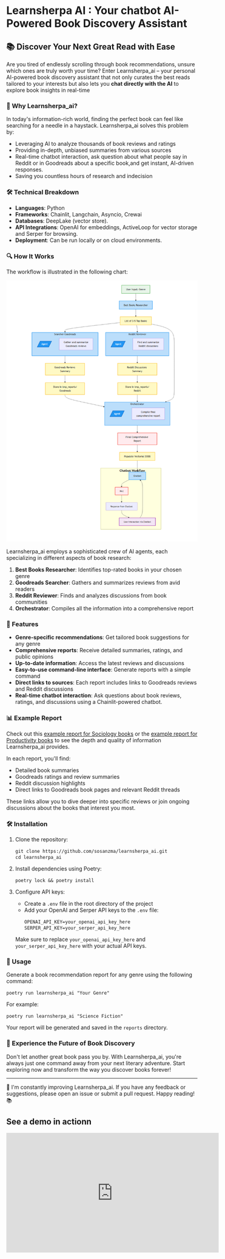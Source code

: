 # Learnsherpa AI : Your chatbot AI-Powered Book Discovery Assistant

## 📚 Discover Your Next Great Read with Ease

Are you tired of endlessly scrolling through book recommendations, unsure which ones are truly worth your time? Enter Learnsherpa_ai – your personal AI-powered book discovery assistant that not only curates the best reads tailored to your interests but also lets you **chat directly with the AI** to explore book insights in real-time

### 🌟 Why Learnsherpa_ai?

In today's information-rich world, finding the perfect book can feel like searching for a needle in a haystack. Learnsherpa_ai solves this problem by:
- Leveraging AI to analyze thousands of book reviews and ratings
- Providing in-depth, unbiased summaries from various sources
- Real-time chatbot interaction, ask question about what people say in Reddit or in Goodreads about a specific book,and get instant, AI-driven responses.
- Saving you countless hours of research and indecision

### 🛠️ Technical Breakdown

   * **Languages**: Python
   * **Frameworks**: Chainlit, Langchain, Asyncio, Crewai 
   * **Databases**: DeepLake (vector store).
   * **API Integrations**: OpenAI for embeddings, ActiveLoop for vector storage and Serper for browsing.
   * **Deployment**: Can be run locally or on cloud environments.

### 🔍 How It Works
The workflow is illustrated in the following chart:

![Learnsherpa_ai Workflow](img/workflow.png)

Learnsherpa_ai employs a sophisticated crew of AI agents, each specializing in different aspects of book research:
1. **Best Books Researcher**: Identifies top-rated books in your chosen genre
2. **Goodreads Searcher**: Gathers and summarizes reviews from avid readers
3. **Reddit Reviewer**: Finds and analyzes discussions from book communities
4. **Orchestrator**: Compiles all the information into a comprehensive report

### 🚀 Features

- **Genre-specific recommendations**: Get tailored book suggestions for any genre
- **Comprehensive reports**: Receive detailed summaries, ratings, and public opinions
- **Up-to-date information**: Access the latest reviews and discussions
- **Easy-to-use command-line interface**: Generate reports with a simple command
- **Direct links to sources**: Each report includes links to Goodreads reviews and Reddit discussions
- **Real-time chatbot interaction**:  Ask questions about book reviews, ratings, and discussions using a Chainlit-powered chatbot.

### 📊 Example Report

Check out this [example report for Sociology books](./reports/sociology_report_20240903_103808.md) or the [example report for Productivity books](./reports/productivity_report_20240906_113032.md) to see the depth and quality of information Learnsherpa_ai provides.

In each report, you'll find:
- Detailed book summaries
- Goodreads ratings and review summaries
- Reddit discussion highlights
- Direct links to Goodreads book pages and relevant Reddit threads

These links allow you to dive deeper into specific reviews or join ongoing discussions about the books that interest you most.

### 🛠️ Installation

1. Clone the repository:
   ```
   git clone https://github.com/sosanzma/learnsherpa_ai.git
   cd learnsherpa_ai
   ```

2. Install dependencies using Poetry:
   ```
   poetry lock && poetry install
   ```

3. Configure API keys:
   - Create a `.env` file in the root directory of the project
   - Add your OpenAI and Serper API keys to the `.env` file:
     ```
     OPENAI_API_KEY=your_openai_api_key_here
     SERPER_API_KEY=your_serper_api_key_here
     ```
   Make sure to replace `your_openai_api_key_here` and `your_serper_api_key_here` with your actual API keys.

### 📖 Usage

Generate a book recommendation report for any genre using the following command:
```
poetry run learnsherpa_ai "Your Genre"
```

For example:
```
poetry run learnsherpa_ai "Science Fiction"
```

Your report will be generated and saved in the `reports` directory.

### 🌈 Experience the Future of Book Discovery

Don't let another great book pass you by. With Learnsherpa_ai, you're always just one command away from your next literary adventure. Start exploring now and transform the way you discover books forever!

---

📣 I'm constantly improving Learnsherpa_ai. If you have any feedback or suggestions, please open an issue or submit a pull request. Happy reading! 📚


## See a demo in actionn



<iframe width="560" height="315" src="https://www.youtube.com/watch?v=DIg3AFMrmHY" title="Demo of LearnSherpa" frameborder="0" allow="accelerometer; autoplay; clipboard-write; encrypted-media; gyroscope; picture-in-picture" allowfullscreen></iframe>



